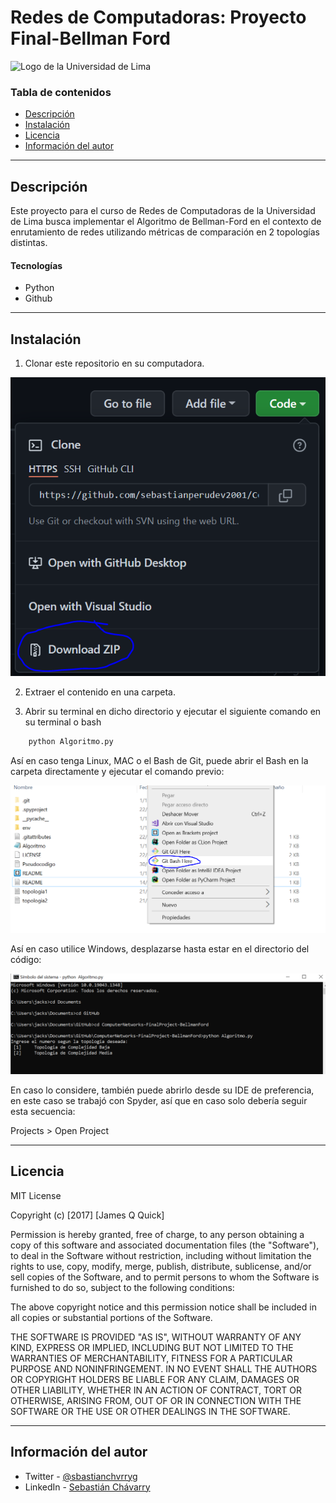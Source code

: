 # Redes de Computadoras: Proyecto Final-Bellman Ford



![Logo de la Universidad de Lima](https://www.ulima.edu.pe/sites/all/themes/ulima2/logo.png)

### Tabla de contenidos

- [Descripción](#descripción)
- [Instalación](#instalación)
- [Licencia](#licencia)
- [Información del autor](#información-del-autor)

---

## Descripción

Este proyecto para el curso de Redes de Computadoras de la Universidad de Lima busca implementar el Algoritmo de Bellman-Ford en el contexto de enrutamiento de redes utilizando métricas de comparación en 2 topologías distintas.

#### Tecnologías

- Python
- Github

---

## Instalación


1. Clonar este repositorio en su computadora.

![Imagen](https://github.com/sebastianperudev2001/ComputerNetworks-FinalProject-BellmanFord/blob/main/Images/descargar.PNG)

2. Extraer el contenido en una carpeta.

3. Abrir su terminal en dicho directorio y ejecutar el siguiente comando en su terminal o bash

```html
    python Algoritmo.py
```
Así en caso tenga Linux, MAC o el Bash de Git, puede abrir el Bash en la carpeta directamente y ejecutar el comando previo:

![Imagen](https://github.com/sebastianperudev2001/ComputerNetworks-FinalProject-BellmanFord/blob/main/Images/terminal.PNG)

Así en caso utilice Windows, desplazarse hasta estar en el directorio del código:

![Imagen](https://github.com/sebastianperudev2001/ComputerNetworks-FinalProject-BellmanFord/blob/main/Images/cmd.PNG)

En caso lo considere, también puede abrirlo desde su IDE de preferencia, en este caso se trabajó con Spyder, así que en caso solo debería seguir esta secuencia: 

Projects > Open Project


---

## Licencia

MIT License

Copyright (c) [2017] [James Q Quick]

Permission is hereby granted, free of charge, to any person obtaining a copy
of this software and associated documentation files (the "Software"), to deal
in the Software without restriction, including without limitation the rights
to use, copy, modify, merge, publish, distribute, sublicense, and/or sell
copies of the Software, and to permit persons to whom the Software is
furnished to do so, subject to the following conditions:

The above copyright notice and this permission notice shall be included in all
copies or substantial portions of the Software.

THE SOFTWARE IS PROVIDED "AS IS", WITHOUT WARRANTY OF ANY KIND, EXPRESS OR
IMPLIED, INCLUDING BUT NOT LIMITED TO THE WARRANTIES OF MERCHANTABILITY,
FITNESS FOR A PARTICULAR PURPOSE AND NONINFRINGEMENT. IN NO EVENT SHALL THE
AUTHORS OR COPYRIGHT HOLDERS BE LIABLE FOR ANY CLAIM, DAMAGES OR OTHER
LIABILITY, WHETHER IN AN ACTION OF CONTRACT, TORT OR OTHERWISE, ARISING FROM,
OUT OF OR IN CONNECTION WITH THE SOFTWARE OR THE USE OR OTHER DEALINGS IN THE
SOFTWARE.

---

## Información del autor

- Twitter - [@sbastianchvrryg](https://twitter.com/sbastianchvrryg)
- LinkedIn - [Sebastián Chávarry](https://www.linkedin.com/in/sebasti%C3%A1n-ch%C3%A1varry-gutierrez/)

